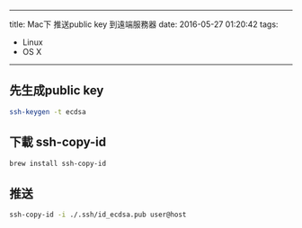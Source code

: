 ----
title: Mac下 推送public key 到遠端服務器
date: 2016-05-27 01:20:42
tags:
- Linux
- OS X
----
## 先生成public key 


```sh
ssh-keygen -t ecdsa
```

## 下載 ssh-copy-id


```sh
brew install ssh-copy-id
```

## 推送


```sh
ssh-copy-id -i ./.ssh/id_ecdsa.pub user@host
```